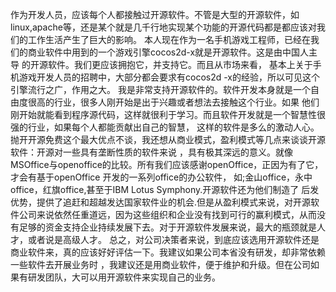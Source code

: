 作为开发人员，应该每个人都接触过开源软件。不管是大型的开源软件，如linux,apache等，还是某个就是几千行地实现某个功能的开源代码都是都应该对我们的工作生活产生了巨大的影响。
本人现在作为一名手机游戏工程师，已经在我们的商业软件中用到的一个游戏引擎cocos2d-x就是开源软件。这是由中国人主导 的开源软件。我们更应该拥抱它，并支持它。而且从市场来看，
    基本上关于手机游戏开发人员的招聘中，大部分都会要求有cocos2d -x的经验，所以可见这个引擎流行之广，作用之大。
    我是非常支持开源软件的。软件开发本身就是一个自由度很高的行业，很多人刚开始是出于兴趣或者想法去接触这个行业。如果 他们刚开始就能看到程序源代码，这样就很利于学习。而且软件开发就是一个智慧性很强的行业，如果每个人都能贡献出自己的智慧， 这样的软件是多么的激动人心。
    抛开开源免费这个最大优点不谈，我还想从商业模式，盈利模式等几点来谈谈开源软件：开源对一些具有垄断性质的软件来说 ，具有极其深远的意义。就像MSOffice与openoffice的比较。所有我们应该感谢openOffice，正因为有了它，才会有基于openOffice 开发的一系列office的办公软件，
    如;金山office，永中office，红旗office,甚至于IBM Lotus Symphony.开源软件还为他们制造了 后发优势，提供了追赶和超越发达国家软件业的机会.但是从盈利模式来说，对开源软件公司来说依然任重道远，因为这些组织和企业没有找到可行的赢利模式，从而没有足够的资金支持企业持续发展下去。对于开源软件发展来说，最大的瓶颈就是人才，或者说是高级人才。
    总之，对公司决策者来说，到底应该选用开源软件还是商业软件来，真的应该好好评估一下。我建议如果公司本省没有研发，却非常依赖一些软件去开展业务时 ，我建议还是用商业软件，便于维护和升级。但在公司如果有研发团队，大可以用开源软件来实现自己的业务。

